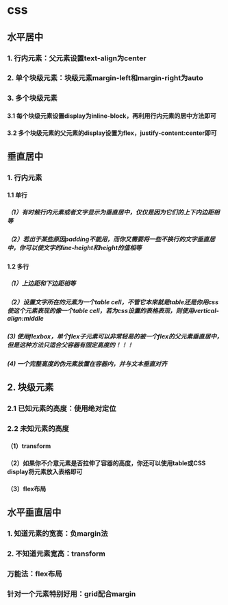 # css

## 水平居中
### 1. 行内元素：父元素设置text-align为center
### 2. 单个块级元素：块级元素margin-left和margin-right为auto
### 3. 多个块级元素
#### 3.1 每个块级元素设置display为inline-block，再利用行内元素的居中方法即可
#### 3.2 多个块级元素的父元素的display设置为flex，justify-content:center即可


## 垂直居中
### 1. 行内元素
#### 1.1 单行
##### （1）有时候行内元素或者文字显示为垂直居中，仅仅是因为它们的上下内边距相等
##### （2）若出于某些原因padding不能用，而你又需要将一些不换行的文字垂直居中，你可以使文字的line-height和height的值相等
#### 1.2 多行
##### （1）上边距和下边距相等
##### （2）设置文字所在的元素为一个table cell，不管它本来就是table还是你用css使这个元素表现的像一个table cell，若为css设置的表格表现，则使用vertical-align:middle
##### (3) 使用flexbox，单个flex子元素可以非常轻易的被一个flex的父元素垂直居中，但是这种方法只适合父容器有固定高度的！！！
##### (4) 一个完整高度的伪元素放置在容器内，并与文本垂直对齐
## 2. 块级元素
### 2.1 已知元素的高度：使用绝对定位
### 2.2 未知元素的高度
#### （1）transform
#### （2）如果你不介意元素是否拉伸了容器的高度，你还可以使用table或CSS display将元素放入表格即可
#### （3）flex布局



## 水平垂直居中
### 1. 知道元素的宽高：负margin法
### 2. 不知道元素宽高：transform
### 万能法：flex布局
### 针对一个元素特别好用：grid配合margin
